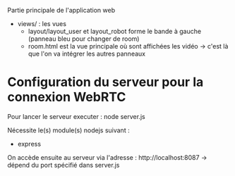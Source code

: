 Partie principale de l'application web
* views/ : les vues 
    * layout/layout_user et layout_robot forme le bande à gauche (panneau bleu pour changer de room)
	* room.html est la vue principale où sont affichées les vidéo -> c'est là que l'on va intégrer les autres panneaux



Configuration du serveur pour la connexion WebRTC
===================================================

Pour lancer le serveur executer :
node server.js

Nécessite le(s) module(s) nodejs suivant :
- express

On accède ensuite au serveur via l'adresse :
http://localhost:8087
-> dépend du port spécifié dans server.js

